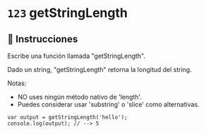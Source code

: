 # `123` getStringLength

## 📝 Instrucciones

Escribe una función llamada "getStringLength".

Dado un string, "getStringLength" retorna la longitud del string.

Notas:
* NO uses ningún método nativo de 'length'.
* Puedes considerar usar 'substring' o 'slice' como alternativas.

```Js
var output = getStringLength('hello');
console.log(output); // --> 5
```